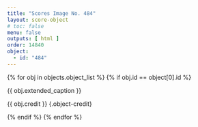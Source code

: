 ```yaml
---
title: "Scores Image No. 484"
layout: score-object
# toc: false
menu: false
outputs: [ html ]
order: 14840
object:
  - id: "484"
---
```


{% for obj in objects.object_list %}
{% if obj.id == object[0].id %}

{{ obj.extended_caption }}

{{ obj.credit }} {.object-credit}

{% endif %}
{% endfor %}
